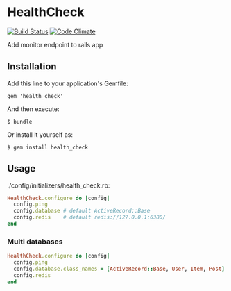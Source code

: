 # HealthCheck

[![Build Status](https://travis-ci.org/hirocaster/health_check.svg?branch=master)](https://travis-ci.org/hirocaster/health_check) [![Code Climate](https://codeclimate.com/github/hirocaster/health_check/badges/gpa.svg)](https://codeclimate.com/github/hirocaster/health_check)

Add monitor endpoint to rails app

## Installation

Add this line to your application's Gemfile:

    gem 'health_check'

And then execute:

    $ bundle

Or install it yourself as:

    $ gem install health_check

## Usage

./config/initializers/health_check.rb:

```ruby
HealthCheck.configure do |config|
  config.ping
  config.database # default ActiveRecord::Base
  config.redis    # default redis://127.0.0.1:6380/
end
```

### Multi databases

```ruby
HealthCheck.configure do |config|
  config.ping
  config.database.class_names = [ActiveRecord::Base, User, Item, Post] # Model classes
  config.redis
end
```

